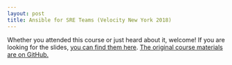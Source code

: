 ```yaml
---
layout: post
title: Ansible for SRE Teams (Velocity New York 2018)
---
```


Whether you attended this course or just heard about it, welcome! If you are looking for the slides, [you can find them here](https://docs.google.com/presentation/d/1e_xt0aaolx432dOyI0dpzTYb6CA5_vmfeNNSJ9Ny59E/edit?usp=sharing). [The original course materials are on GitHub.](https://docs.google.com/presentation/d/1gsAKw_BxP8MNF4HE2ZI5PKqM6m9NfHnH9omyLfcyUHg/edit)
